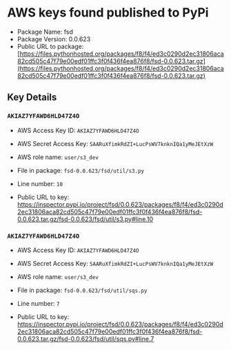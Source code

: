 # AWS keys found published to PyPi

* Package Name: fsd
* Package Version: 0.0.623
* Public URL to package: [https://files.pythonhosted.org/packages/f8/f4/ed3c0290d2ec31806aca82cd505c47f79e00edf01ffc3f0f436f4ea876f8/fsd-0.0.623.tar.gz](https://files.pythonhosted.org/packages/f8/f4/ed3c0290d2ec31806aca82cd505c47f79e00edf01ffc3f0f436f4ea876f8/fsd-0.0.623.tar.gz)

## Key Details

### `AKIAZ7YFAWD6HLD47Z4O`

* AWS Access Key ID: `AKIAZ7YFAWD6HLD47Z4O`
* AWS Secret Access Key: `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` 
* AWS role name: `user/s3_dev`
* File in package: `fsd-0.0.623/fsd/util/s3.py`
* Line number: `10`

* Public URL to key: https://inspector.pypi.io/project/fsd/0.0.623/packages/f8/f4/ed3c0290d2ec31806aca82cd505c47f79e00edf01ffc3f0f436f4ea876f8/fsd-0.0.623.tar.gz/fsd-0.0.623/fsd/util/s3.py#line.10



### `AKIAZ7YFAWD6HLD47Z4O`

* AWS Access Key ID: `AKIAZ7YFAWD6HLD47Z4O`
* AWS Secret Access Key: `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` 
* AWS role name: `user/s3_dev`
* File in package: `fsd-0.0.623/fsd/util/sqs.py`
* Line number: `7`

* Public URL to key: https://inspector.pypi.io/project/fsd/0.0.623/packages/f8/f4/ed3c0290d2ec31806aca82cd505c47f79e00edf01ffc3f0f436f4ea876f8/fsd-0.0.623.tar.gz/fsd-0.0.623/fsd/util/sqs.py#line.7


